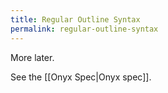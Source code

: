 ```yaml
---
title: Regular Outline Syntax
permalink: regular-outline-syntax
---
```


More later.

See the [[Onyx Spec|Onyx spec]].
